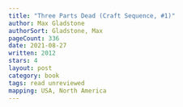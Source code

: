```yaml
---
title: "Three Parts Dead (Craft Sequence, #1)"
author: Max Gladstone
authorSort: Gladstone, Max
pageCount: 336
date: 2021-08-27
written: 2012
stars: 4
layout: post
category: book
tags: read unreviewed
mapping: USA, North America
---
```

